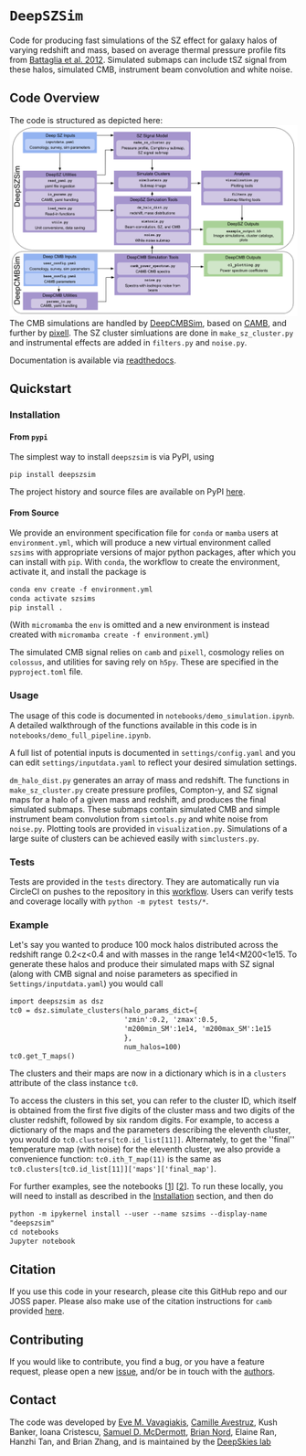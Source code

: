 # `DeepSZSim`

Code for producing fast simulations of the SZ effect for galaxy halos of varying redshift and mass, based on average thermal pressure profile fits from [Battaglia et al. 2012](https://ui.adsabs.harvard.edu/abs/2012ApJ...758...75B/abstract). Simulated submaps can include tSZ signal from these halos, simulated CMB, instrument beam convolution and white noise.

## Code Overview

The code is structured as depicted here: ![DeepSZSim workflow](paper/figures/DeepSZSim_Workflow.png)
The CMB simulations are handled by [DeepCMBSim](https://www.github.com/deepskies/deepcmbsim), based on [CAMB](https://camb.info), and further by [pixell](https://github.com/simonsobs/pixell). The SZ cluster simluations are done in `make_sz_cluster.py` and instrumental effects are added in `filters.py` and `noise.py`.  

Documentation is available via [readthedocs](https://deepszsim.readthedocs.io/en/latest/).

## Quickstart

### Installation 

#### From `pypi`

The simplest way to install `deepszsim` is via PyPI, using
```commandline
pip install deepszsim
```
The project history and source files are available on PyPI [here](https://pypi.org/project/deepszsim/).

#### From Source

We provide an environment specification file for `conda` or `mamba` users at `environment.yml`, which will produce a new virtual environment called `szsims` with appropriate versions of major python packages, after which you can install with `pip`. With `conda`, the workflow to create the environment, activate it, and install the package is 
```
conda env create -f environment.yml
conda activate szsims
pip install .
```
(With `micromamba` the `env` is omitted and a new environment is instead created with `micromamba create -f environment.yml`)

The simulated CMB signal relies on `camb` and `pixell`, cosmology relies on `colossus`, and utilities for saving rely on `h5py`. These are specified in the `pyproject.toml` file.

### Usage

The usage of this code is documented in `notebooks/demo_simulation.ipynb`. A detailed walkthrough of the functions available in this code is in `notebooks/demo_full_pipeline.ipynb`.

A full list of potential inputs is documented in `settings/config.yaml` and you can edit `settings/inputdata.yaml` to reflect your desired simulation settings.  

`dm_halo_dist.py` generates an array of mass and redshift. The functions in `make_sz_cluster.py` create pressure profiles, Compton-y, and SZ signal maps for a halo of a given mass and redshift, and produces the final simulated submaps. These submaps contain simulated CMB and simple instrument beam convolution from `simtools.py` and white noise from `noise.py`. Plotting tools are provided in `visualization.py`. Simulations of a large suite of clusters can be achieved easily with `simclusters.py`.

### Tests

Tests are provided in the `tests` directory. They are automatically run via CircleCI on pushes to the repository in this [workflow](https://github.com/deepskies/DeepSZSim/actions/runs/14297088348/workflow). Users can verify tests and coverage locally with `python -m pytest tests/*`.

### Example

Let's say you wanted to produce 100 mock halos distributed across the redshift range 0.2<z<0.4 and with masses in the range 1e14<M200<1e15. To generate these halos and produce their simulated maps with SZ signal (along with CMB signal and noise parameters as specified in `Settings/inputdata.yaml`) you would call
```commandline
import deepszsim as dsz
tc0 = dsz.simulate_clusters(halo_params_dict={
                            'zmin':0.2, 'zmax':0.5,
                            'm200min_SM':1e14, 'm200max_SM':1e15
                            },
                            num_halos=100)
tc0.get_T_maps()
```
The clusters and their maps are now in a dictionary which is in a `clusters` attribute of the class instance `tc0`.

To access the clusters in this set, you can refer to the cluster ID, which itself is obtained from the first five digits of the cluster mass and two digits of the cluster redshift, followed by six random digits. For example, to access a dictionary of the maps and the parameters describing the eleventh cluster, you would do `tc0.clusters[tc0.id_list[11]]`. Alternately, to get the ''final'' temperature map (with noise) for the eleventh cluster, we also provide a convenience function: `tc0.ith_T_map(11)` is the same as `tc0.clusters[tc0.id_list[11]]['maps']['final_map']`.

For further examples, see the notebooks [[1](./notebooks/demo_full_pipeline.ipynb)] [[2](./notebooks/demo_simulation.ipynb)]. To run these locally, you will need to install as described in the [Installation](#installation) section, and then do
```commandline
python -m ipykernel install --user --name szsims --display-name "deepszsim"
cd notebooks
Jupyter notebook
```

## Citation

If you use this code in your research, please cite this GitHub repo and our JOSS paper. Please also make use of the citation instructions for `camb` provided [here](https://camb.info).

## Contributing

If you would like to contribute, you find a bug, or you have a feature request, please open a new [issue](https://github.com/deepskies/deepszsim/issues), and/or be in touch with the [authors](#contact).

## Contact

The code was developed by [Eve M. Vavagiakis](http://evevavagiakis.com), [Camille Avestruz](https://sites.google.com/view/camilleavestruz), Kush Banker, Ioana Cristescu, [Samuel D. McDermott](https://samueldmcdermott.github.io), [Brian Nord](http://briandnord.com/bio), Elaine Ran, Hanzhi Tan, and Brian Zhang, and is maintained by the [DeepSkies lab](https://deepskieslab.com)

